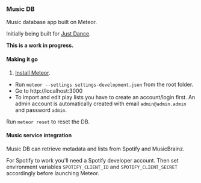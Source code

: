### Music DB

Music database app built on Meteor.

Initially being built for [Just Dance](https://www.facebook.com/groups/166298646868224).

**This is a work in progress.**


#### Making it go

1. [Install Meteor](https://www.meteor.com/install).
* Run `meteor --settings settings-development.json` from the root folder.
* Go to http://localhost:3000
* To import and edit play lists you have to create an account/login first. An admin account is automatically created with email `admin@admin.admin` and password `admin`.

Run `meteor reset` to reset the DB.


#### Music service integration

Music DB can retrieve metadata and lists from Spotify and MusicBrainz.

For Spotify to work you'll need a Spotify developer account.
Then set environment variables `SPOTIFY_CLIENT_ID` and `SPOTIFY_CLIENT_SECRET` accordingly before launching Meteor.
